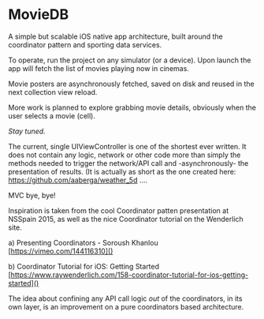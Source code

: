 # MovieDB
A simple but scalable iOS native app architecture, built around the coordinator pattern and sporting data services.

To operate, run the project on any simulator (or a device).
Upon launch the app will fetch the list of movies playing now in cinemas.

Movie posters are asynchronously fetched, saved on disk and reused in the next collection view reload.

More work is planned to explore grabbing movie details, obviously when the user selects a movie (cell). 

_Stay tuned._

The current, single UIViewController is one of the shortest ever written. 
It does not contain any logic, network or other code more than simply the methods needed to trigger the network/API call and -asynchronously- the presentation of results.
(It is actually as short as the one created here: https://github.com/aaberga/weather_5d ....

MVC bye, bye!

Inspiration is taken from the cool Coordinator patten presentation at NSSpain 2015, as well as the nice Coordinator tutorial on the Wenderlich site.

a) Presenting Coordinators - Soroush Khanlou
[https://vimeo.com/144116310]()

b) Coordinator Tutorial for iOS: Getting Started
[https://www.raywenderlich.com/158-coordinator-tutorial-for-ios-getting-started]()


The idea about confining any API call logic *out* of the coordinators, in its own layer, is an improvement on a pure coordinators based architecture.

